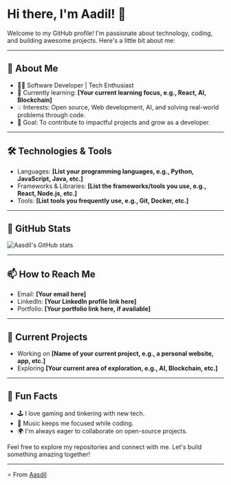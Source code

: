 # Hi there, I'm Aadil! 👋

Welcome to my GitHub profile! I'm passionate about technology, coding, and building awesome projects. Here's a little bit about me:

---

## 🚀 About Me
- 👨‍💻 Software Developer | Tech Enthusiast
- 🌱 Currently learning: **[Your current learning focus, e.g., React, AI, Blockchain]**
- 💡 Interests: Open source, Web development, AI, and solving real-world problems through code.
- 🎯 Goal: To contribute to impactful projects and grow as a developer.

---

## 🛠️ Technologies & Tools
- Languages: **[List your programming languages, e.g., Python, JavaScript, Java, etc.]**
- Frameworks & Libraries: **[List the frameworks/tools you use, e.g., React, Node.js, etc.]**
- Tools: **[List tools you frequently use, e.g., Git, Docker, etc.]**

---

## 🌟 GitHub Stats
![Aasdil's GitHub stats](https://github-readme-stats.vercel.app/api?username=aasdil2003&show_icons=true&theme=radical)

---

## 📫 How to Reach Me
- Email: **[Your email here]**
- LinkedIn: **[Your LinkedIn profile link here]**
- Portfolio: **[Your portfolio link here, if available]**

---

## 🔭 Current Projects
- Working on **[Name of your current project, e.g., a personal website, app, etc.]**
- Exploring **[Your current area of exploration, e.g., AI, Blockchain, etc.]**

---

## 🎉 Fun Facts
- 🕹️ I love gaming and tinkering with new tech.
- 🎵 Music keeps me focused while coding.
- 🌍 I'm always eager to collaborate on open-source projects.

Feel free to explore my repositories and connect with me. Let's build something amazing together!

---
⭐️ From [Aasdil](https://github.com/aasdil2003)
